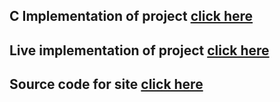 ## C Implementation of project [click here](https://github.com/A-atmos/RSAinC)
## Live implementation of project [click here](https://cryptics.netlify.app)
## Source code for site [click here](https://github.com/mandip1213/Cryptics)
